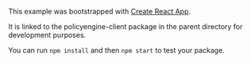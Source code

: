 This example was bootstrapped with [Create React App](https://github.com/facebook/create-react-app).

It is linked to the policyengine-client package in the parent directory for development purposes.

You can run `npm install` and then `npm start` to test your package.
